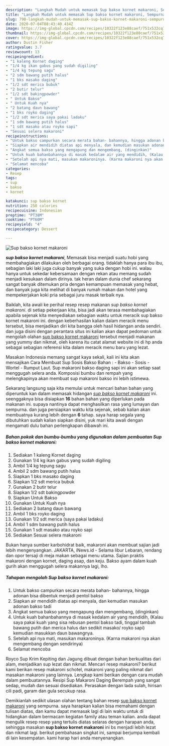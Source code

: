 ```yaml
---
description: "Langkah Mudah untuk memasak Sup bakso kornet makaroni, Sempurna"
title: "Langkah Mudah untuk memasak Sup bakso kornet makaroni, Sempurna"
slug: 790-langkah-mudah-untuk-memasak-sup-bakso-kornet-makaroni-sempurna
date: 2020-07-04T08:43:40.434Z
image: https://img-global.cpcdn.com/recipes/10322f123e88caef/751x532cq70/sup-bakso-kornet-makaroni-foto-resep-utama.jpg
thumbnail: https://img-global.cpcdn.com/recipes/10322f123e88caef/751x532cq70/sup-bakso-kornet-makaroni-foto-resep-utama.jpg
cover: https://img-global.cpcdn.com/recipes/10322f123e88caef/751x532cq70/sup-bakso-kornet-makaroni-foto-resep-utama.jpg
author: Dustin Fisher
ratingvalue: 3.7
reviewcount: 13
recipeingredient:
- "1 kaleng Kornet daging"
- "1/4 kg ikan gabus yang sudah digiling"
- "1/4 kg tepung sagu"
- "2 sdm bawang putih halus"
- "1 bks masako daging"
- "1/2 sdt merica bubuk"
- "2 butir telur"
- "1/2 sdt bakingpowder"
- " Untuk Bakso"
- " Untuk Kuah nya"
- "2 batang daun bawang"
- "1 bks royko daging"
- "1/2 sdt merica saya pakai ladaku"
- "1 sdm bawang putih halus"
- "1 sdt masako atau royko sapi"
- "Sesuai selera makaroni"
recipeinstructions:
- "Untuk bakso campurkan secara merata bahan- bahannya, hingga adonan bisa dibentuk menjadi pentol bakso"
- "Siapkan air mendidih diatas api menyala, dan kemudian masukan adonan bakso tadi"
- "Angkat semua bakso yang mengapung dan mengembang, (dinginkan)"
- "Untuk kuah bahanbahannya di masak kedalam air yang mendidih, (Kalau saya pakai kuah yang sisa rebusan pentol bakso tadi, tinggal tambah bawang putih dan merica halus dan sedikit masako/ royko sapi) kemudian masukkan daun bawangnya."
- "Setelah api nya mati, masukan makaroninya. (Karna makaroni nya akan mengembang dengan sendirinya)"
- "Selamat mencoba"
categories:
- Resep
tags:
- sup
- bakso
- kornet

katakunci: sup bakso kornet 
nutrition: 250 calories
recipecuisine: Indonesian
preptime: "PT38M"
cooktime: "PT60M"
recipeyield: "4"
recipecategory: Dessert

---
```



![Sup bakso kornet makaroni](https://img-global.cpcdn.com/recipes/10322f123e88caef/751x532cq70/sup-bakso-kornet-makaroni-foto-resep-utama.jpg)

<b><i>sup bakso kornet makaroni</i></b>, Memasak bisa menjadi suatu hobi yang membahagiakan dilakukan oleh berbagai orang. tidaklah hanya para ibu ibu, sebagian laki laki juga cukup banyak yang suka dengan hobi ini. walau hanya untuk sekedar kebersamaan dengan rekan atau memang sudah menjadi kesukaan dalam dirinya. tak heran dalam dunia chef sekarang sangat banyak ditemukan pria dengan kemampuan memasak yang hebat, dan banyak juga kita melihat di banyak rumah makan dan hotel yang mempekerjakan koki pria sebagai juru masak terbaik nya.

Baiklah, kita awali ke perihal resep resep makanan <i>sup bakso kornet makaroni</i>. di setiap pekerjaan kita, bisa jadi akan terasa membahagiakan apabila sejenak kita menyediakan sebagian waktu untuk meracik sup bakso kornet makaroni ini. dengan keberhasilan kalian dalam meracik menu tersebut, bisa menjadikan diri kita bangga oleh hasil hidangan anda sendiri. dan juga disini dengan perantara situs ini kalian akan dapat pedoman untuk mengolah olahan <u>sup bakso kornet makaroni</u> tersebut menjadi makanan yang yummy dan nikmat, oleh karena itu catat alamat website ini di hp anda sebagai sebagian referensi kita dalam meracik menu baru yang lezat.

Masakan Indonesia memang sangat kaya sekali, kali ini kita akan mensajikan Cara Membuat Sup Sosis Bakso Bahan : - Bakso - Sosis - Wortel - Rumput Laut. Sup makaroni bakso daging sapi ini akan setiap saat menggugah selera anda. Komposisi bumbu dan rempah yang melengkapinya akan membuat sup makaroni bakso ini lebih istimewa.


Sekarang langsung saja kita memulai untuk mencari bahan bahan yang diperuntuk kan dalam memasak hidangan <u><i>sup bakso kornet makaroni</i></u> ini. seenggaknya bisa disiapkan <b>16</b> bahan bahan yang diperlukan pada makanan ini. supaya nantinya dapat menghasilkan rasa yang lumayan dan sempurna. dan juga persiapkan waktu kita sejenak, sebab kalian akan membuatnya kurang lebih dengan <b>6</b> tahap. saya harap segala yang dibutuhkan sudah kalian siapkan disini, yuk mari kita awali dengan mengamati dulu bahan perlengkapan dibawah ini.

<!--inarticleads1-->

##### Bahan pokok dan bumbu-bumbu yang digunakan dalam pembuatan Sup bakso kornet makaroni:

1. Sediakan 1 kaleng Kornet daging
1. Gunakan 1/4 kg ikan gabus yang sudah digiling
1. Ambil 1/4 kg tepung sagu
1. Ambil 2 sdm bawang putih halus
1. Siapkan 1 bks masako daging
1. Siapkan 1/2 sdt merica bubuk
1. Gunakan 2 butir telur
1. Siapkan 1/2 sdt bakingpowder
1. Siapkan  Untuk Bakso
1. Gunakan  Untuk Kuah nya
1. Sediakan 2 batang daun bawang
1. Ambil 1 bks royko daging
1. Gunakan 1/2 sdt merica (saya pakai ladaku)
1. Ambil 1 sdm bawang putih halus
1. Gunakan 1 sdt masako atau royko sapi
1. Sediakan Sesuai selera makaroni


Bukan hanya sumber karbohidrat baik, makaroni akan membuat sajian jadi lebih mengenyangkan. JAKARTA, iNews.id - Selama libur Lebaran, rendang dan opor tersaji di meja makan sebagai menu utama. Sajian praktis makaroni dengan kornet, daging asap, dan keju. Bakso ayam dalam kuah gurih akan menggugah selera makannya lagi, lho. 

<!--inarticleads2-->

##### Tahapan mengolah Sup bakso kornet makaroni:

1. Untuk bakso campurkan secara merata bahan- bahannya, hingga adonan bisa dibentuk menjadi pentol bakso
1. Siapkan air mendidih diatas api menyala, dan kemudian masukan adonan bakso tadi
1. Angkat semua bakso yang mengapung dan mengembang, (dinginkan)
1. Untuk kuah bahanbahannya di masak kedalam air yang mendidih, (Kalau saya pakai kuah yang sisa rebusan pentol bakso tadi, tinggal tambah bawang putih dan merica halus dan sedikit masako/ royko sapi) kemudian masukkan daun bawangnya.
1. Setelah api nya mati, masukan makaroninya. (Karna makaroni nya akan mengembang dengan sendirinya)
1. Selamat mencoba


Royco Sup Krim Kepiting dan Jagung dibuat dengan bahan berkualitas dari alam, menjadikan sup lezat dan nikmat. Mencari resep makaroni? berikut kami berikan resep makaroni schotel, makaroni yang paling nikmat dari masakan makaroni yang lainnya. Lengkap kami berikan dengan cara mudah dalam pembuatannya. Resipi Sup Makaroni Daging Berempah yang sangat sedap, mudah dan sesuai disediakan. Perasakan dengan lada sulah, hirisan cili padi, garam dan gula secukup rasa. 

Demikianlah sedikit ulasan olahan tentang bahan resep <u>sup bakso kornet makaroni</u> yang sempurna. saya harapkan kalian bisa memahami dengan tulisan diatas, dan kamu dapat memasak lagi di lain waktu untuk di hidangkan dalam bermacam kegiatan family atau teman kalian. anda dapat mengulik resep resep yang tertulis diatas selaras dengan harapan anda, sehingga masakan <b>sup bakso kornet makaroni</b> ini bs menjadi lebih lezat dan nikmat lagi. berikut pembahasan singkat ini, sampai berjumpa kembali di lain kesempatan. kami harap hari anda menyenangkan.
